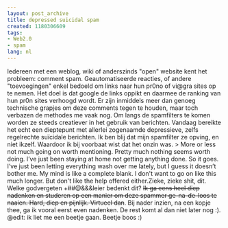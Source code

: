 ```yaml
---
layout: post_archive
title: depressed suicidal spam
created: 1180306609
tags:
- Web2.0
- spam
lang: nl
---
```

Iedereen met een weblog, wiki of anderszinds "open" website kent het probleem: comment spam. Geautomatiseerde reacties, of andere "toevoegingen" enkel bedoeld om links naar hun pr0no of vi@gra sites op te nemen. Het doel is dat google de links oppikt en daarmee de ranking van hun pr0n sites verhoogd wordt. Er zijn inmiddels meer dan genoeg technische grapjes om deze comments tegen te houden, maar toch verbazen de methodes me vaak nog. Om langs de spamfilters te komen worden ze steeds creatiever in het gebruik van berichten. Vandaag bereikte het echt een dieptepunt met allerlei zogenaamde depressieve, zelfs regelrechte suïcidale berichten. Ik ben blij dat mijn spamfilter ze opving, en niet ikzelf. Waardoor ik bij voorbaat wist dat het onzin was. > More or less not much going on worth mentioning. Pretty much nothing seems worth doing. I’ve just been staying at home not getting anything done. So it goes. I’ve just been letting everything wash over me lately, but I guess it doesn’t bother me. My mind is like a complete blank. I don't want to go on like this much longer. But don't like the help offered either.Zieke, zieke shit, dit. Welke godvergeten +##@&&&leier bedenkt dit? <s>Ik ga eens heel diep nadenken en studeren op een manier om deze spammer ge-na-de-loos te naaien. Hard, diep en pijnlijk. Virtueel dan</s>. Bij nader inzien, na een kopje thee, ga ik vooral eerst even nadenken. De rest komt al dan niet later nog :). @edit: ik liet me een beetje gaan. Beetje boos :)
